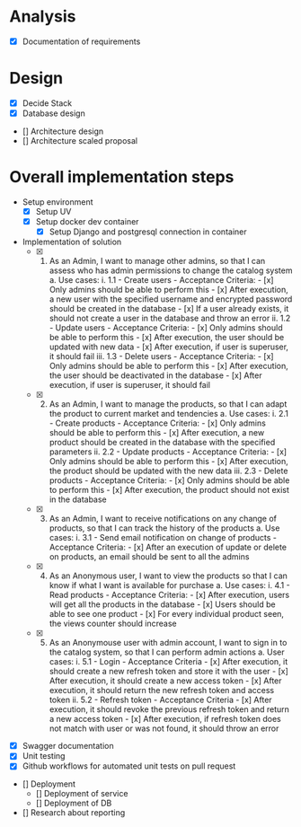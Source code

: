 # Analysis
- [x] Documentation of requirements

# Design
- [x] Decide Stack
- [x] Database design
- [] Architecture design
- [] Architecture scaled proposal

# Overall implementation steps
- Setup environment
    - [x] Setup UV
    - [x] Setup docker dev container 
        - [x] Setup Django and postgresql connection in container
- Implementation of solution
    - [x] 1. As an Admin, I want to manage other admins, so that I can assess who has admin permissions  to change the catalog system
        a. Use cases:
            i. 1.1 - Create users
                - Acceptance Criteria:
                    - [x] Only admins should be able to perform this
                    - [x] After execution, a new user with the specified username and encrypted password should be created in the database
                    - [x] If a user already exists, it should not create a user in the database and throw an error
            ii. 1.2 - Update users
                - Acceptance Criteria:
                    - [x] Only admins should be able to perform this
                    - [x] After execution, the user should be updated with new data
                    - [x] After execution, if user is superuser, it should fail
            iii. 1.3 - Delete users
                - Acceptance Criteria:
                    - [x] Only admins should be able to perform this
                    - [x] After execution, the user should be deactivated in the database
                    - [x] After execution, if user is superuser, it should fail
    - [x] 2. As an Admin, I want to manage the products, so that I can adapt the product to current market and tendencies
        a. Use cases:
            i. 2.1 - Create products
                - Acceptance Criteria:
                    - [x] Only admins should be able to perform this
                    - [x] After execution, a new product should be created in the database with the specified parameters
            ii. 2.2 - Update products
                - Acceptance Criteria:
                    - [x] Only admins should be able to perform this
                    - [x] After execution, the product should be updated with the new data
            iii. 2.3 - Delete products
                - Acceptance Criteria:
                    - [x] Only admins should be able to perform this
                    - [x] After execution, the product should not exist in the database
    - [x] 3. As an Admin, I want to receive notifications on any change of products, so that I can track the history of the products
        a. Use cases:
            i. 3.1 - Send email notification on change of products
                - Acceptance Criteria:
                    - [x] After an execution of update or delete on products, an email should be sent to all the admins
    - [x] 4. As an Anonymous user, I want to view the products so that I can know if what I want is available for purchase
        a. Use cases:
            i. 4.1 - Read products
                - Acceptance Criteria:
                    - [x] After execution, users will get all the products in the database
                    - [x] Users should be able to see one product
                        - [x] For every individual product seen, the views counter should increase
    - [x] 5. As an Anonymouse user with admin account, I want to sign in to the catalog system, so that I can perform admin actions
        a. User cases:
            i. 5.1 - Login
                - Acceptance Criteria
                    - [x] After execution, it should create a new refresh token and store it with the user
                    - [x] After execution, it should create a new access token
                    - [x] After execution, it should return the new refresh token and access token
            ii. 5.2 - Refresh token
                - Acceptance Criteria
                    - [x] After execution, it should revoke the previous refresh token and return a new access token
                    - [x] After execution, if refresh token does not match with user or was not found, it should throw an error
- [x] Swagger documentation
- [x] Unit testing
- [x] Github workflows for automated unit tests on pull request
- [] Deployment
    - [] Deployment of service
    - [] Deployment of DB
- [] Research about reporting